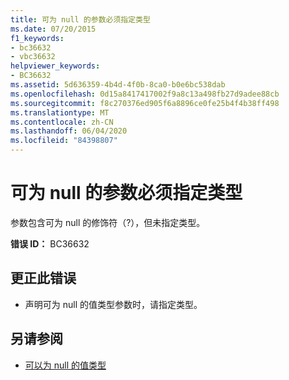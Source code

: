 ```yaml
---
title: 可为 null 的参数必须指定类型
ms.date: 07/20/2015
f1_keywords:
- bc36632
- vbc36632
helpviewer_keywords:
- BC36632
ms.assetid: 5d636359-4b4d-4f0b-8ca0-b0e6bc538dab
ms.openlocfilehash: 0d15a8417417002f9a8c13a498fb27d9adee88cb
ms.sourcegitcommit: f8c270376ed905f6a8896ce0fe25b4f4b38ff498
ms.translationtype: MT
ms.contentlocale: zh-CN
ms.lasthandoff: 06/04/2020
ms.locfileid: "84398807"
---
```

# <a name="nullable-parameters-must-specify-a-type"></a>可为 null 的参数必须指定类型
参数包含可为 null 的修饰符（?），但未指定类型。  
  
 **错误 ID：** BC36632  
  
## <a name="to-correct-this-error"></a>更正此错误  
  
- 声明可为 null 的值类型参数时，请指定类型。  
  
## <a name="see-also"></a>另请参阅

- [可以为 null 的值类型](../programming-guide/language-features/data-types/nullable-value-types.md)
